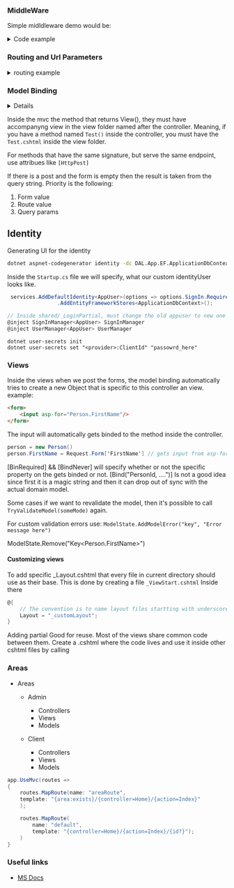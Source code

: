 


### MiddleWare

Simple midldleware demo would be: 
<details>
<summary>Code example</summary>

```csharp
using middleWare;
// Inside Startup.cs
app.UseCustomMiddleWare("/custom");
app.Run(async ctx =>
{ 
    await ctx.Response.WriteAsync("final");
});

// ClassLib for middleware
public class CustomMiddleware
{
    private readonly RequestDelegate _next;
    private readonly string _endpointPath;

    public CustomMiddleware(RequestDelegate next, string path)
    {
        _next = next;
        _endpointPath = path;
    }

    public async Task InvokeAsync(HttpContext ctx)
    {
        if (ctx.Request.Path.Value.StartsWith(_endpointPath))
        {
            await ctx.Response.WriteAsync(ctx.Request.Path.Value + "-------Before---------\n");

        }

        await _next(ctx);

        await ctx.Response.WriteAsync("\n-------After---------\n");

    }
}
// Extension method that gets called from startup.cs
using Microsoft.AspNetCore.Builder;

namespace MiddleWare
{
    public static class CustomMiddleWareExtension
    {
        public static IApplicationBuilder UseCustomMiddleWare(this IApplicationBuilder builder, string path)
        {
            return builder.UseMiddleware<CustomMiddleware>(path);
        }
    }
}
```
</details>

### Routing and Url Parameters

<details>
<summary>routing example</summary>

```csharp
// Inside the Controller method
// param ?id=s123 will get automatically binded to this method
 public string Show(string author, int article)
{
    return "Articles show: " + article + " " + author;
}
// Inside the starup.cs file we can specify what will happen to query params, default is:
app.UseEndpoints(endpoints =>
{
  // we can modify the url for each controller
  endpoints.MapControllerRoute(
                    name: "article",
                    pattern: "articles/show/{author?}/{article}",
                    new {controller = "Articles", action = "Show"}
                );
    // add a control how long the param is
    endpoints.MapControllerRoute(
                    name: "articleStr",
                    pattern: "articles/show/{author?}/{article:alpha:minlength(5)}",
                    new {controller = "Articles", action = "ShowStr"}
                );

    // Catch anything 
    endpoints.MapControllerRoute(
                    name: "default",
                    pattern: "{*paramss}",
                    new {controller = "Articles", action = "CatchAll"}
                );
      
    // Default controller is Home
    endpoints.MapControllerRoute(
        name: "default",
        pattern: "{controller=Home}/{action=Index}/{id?}");
});
```
</details>

### Model Binding
<details>
</details>

Inside the mvc the method that returns View(), they must
have accompanyng view in the view folder named after the controller.
Meaning, if you have a method named `Test()` inside the controller, you must have the `Test.cshtml` inside the view folder.

For methods that have the same signature, but serve the same endpoint, use attribues like `[HttpPost]`

If there is a post and the form is empty then the result is taken from the query string.
Priority is the following:
1. Form value
2. Route value
3. Query params


## Identity

Generating UI for the identity 
```bash
dotnet aspnet-codegenerator identity -dc DAL.App.EF.ApplicationDbContext  -f
```
Inside the `Startup.cs` file we will specify, what our custom identityUser looks like.
```csharp
 services.AddDefaultIdentity<AppUser>(options => options.SignIn.RequireConfirmedAccount = true)
                .AddEntityFrameworkStores<ApplicationDbContext>();

// Inside shared/_LoginPartial, must change the old appuser to new one
@inject SignInManager<AppUser> SignInManager
@inject UserManager<AppUser> UserManager

```



```
dotnet user-secrets init 
dotnet user-secrets set "<provider>:ClientId" "passowrd_here"
```

### Views
Inside the views when we post the forms, the model 
binding automatically tries to create a new Object that is specific to this controller an view. 
example:
```html
<form>
    <input asp-for="Person.FirstName"/>
</form>
```
The input will automatically gets binded to the method inside the controller.
```csharp
person = new Person()
person.FirstName = Request.Form['FirstName'] // gets input from asp-for
```
[BinRequired] && [BindNever] will specify whether or not the specific property on the gets binded or not.
[Bind("PersonId, ....")] Is not a good idea since first it is a magic string and then it can drop out of sync with the actual domain model.

Some cases if we want to revalidate the model, then 
it's possible to call `TryValidateModel(someMode)` again.

For custom validation errors use:
`ModelState.AddModelError("key", "Error message here")`

ModelState.Remove("Key<Person.FirstName>")

#### Customizing views
To add specific _Layout.cshtml that every file in current directory should use as their base. This is done by creating a file `_ViewStart.cshtml` Inside there
```csharp
@{
    // The convention is to name layout files startting with underscore
    Layout = "_customLayout";
}
```
Adding partial
Good for reuse. Most of the views share common code between them.
Create a .cshtml where the code lives and use it inside other cshtml files by calling 
<partial name="name_of_partial"/>


### Areas
- Areas
    - Admin
        - Controllers
        - Views
        - Models
    
    - Client
        - Controllers
        - Views
        - Models

```csharp
app.UseMvc(routes =>
{
    routes.MapRoute(name: "areaRoute",
    template: "{area:exists}/{controller=Home}/{action=Index}"
    );

    routes.MapRoute(
        name: "default",
        template: "{controller=Home}/{action=Index}/{id?}");
    )
}
```

### Useful links 

- [MS Docs](https://docs.microsoft.com/en-us/aspnet/core/security/authentication/identity-custom-storage-providers?view=aspnetcore-3.1)